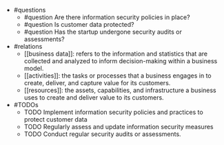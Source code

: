 - #questions
	- #question Are there information security policies in place?
	- #question Is customer data protected?
	- #question Has the startup undergone security audits or assessments?
- #relations
	- [[business data]]: refers to the information and statistics that are collected and analyzed to inform decision-making within a business model.
	- [[activities]]: the tasks or processes that a business engages in to create, deliver, and capture value for its customers.
	- [[resources]]: the assets, capabilities, and infrastructure a business uses to create and deliver value to its customers.
- #TODOs
	- TODO Implement information security policies and practices to protect customer data
	- TODO  Regularly assess and update information security measures
	- TODO  Conduct regular security audits or assessments.

